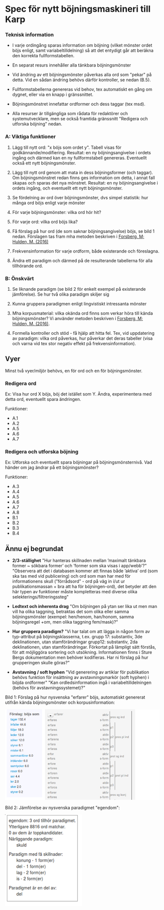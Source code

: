 # Spec för nytt böjningsmaskineri till Karp

### Teknisk information

- I varje ordingång sparas information om böjning (vilket mönster ordet böjs enligt, samt variabeltilldelning)
  så att det entydigt går att beräkna den korrekta fullformstabellen.

- En separat resurs innehåller alla tänkbara böjningsmönster


- Vid ändring av ett böjningsmönster påverkas alla ord som "pekar" på detta.
  Vid en sådan ändring behövs därför kontroller, se nedan (B.5).

- Fullformstabellerna genereras vid behov, tex automatiskt en gång om dygnet, eller via
  en knapp i gränssnittet.

- Böjningsmönstret innefattar ordformer och dess taggar (tex msd).

- Alla resurser är tillgängliga som rådata för redaktörer och systemutvecklare,
  men se också framtida gränssnitt "Redigera och utforska böjning" nedan.


### A: Viktiga funktioner

1. Lägg till nytt ord: "x böjs som ordet y". Tabell visas för godkännande/modifiering.
  Resultat: en ny böjningsangivelse i ordets ingång och därmed kan en ny
  fullformstabell genereras. Eventuellt också ett nytt böjningsmönster.

2. Lägg till nytt ord genom att mata in dess böjningsformer (och taggar).
    Om böjningsmönstret redan finns ges information om detta,
    i annat fall skapas och sparas det nya mönstret.
  Resultat: en ny böjningsangivelse i ordets ingång, och eventuellt ett nytt böjningsmönster.
3. Se fördelning av ord över böjningsmönster, dvs simpel statistik:
  hur många ord böjs enligt varje mönster
4. För varje böjningsmönster: vilka ord hör hit?
5. För varje ord: vilka ord böjs lika?
6. Få förslag på hur ord (de som saknar böjningsangivelse) böjs, se bild 1 nedan.
  Förslagen tas fram mha metoden beskriven i [Forsberg, M; Hulden, M. (2016)](http://anthology.aclweb.org/W16-2405)
7. Frekvensinformation för varje ordform, både existerande och föreslagna.
8. Ändra ett paradigm och därmed på de resulterande tabellerna för alla tillhörande ord.



### B: Önskvärt

1. Se liknande paradigm (se bild 2 för enkelt exempel på existerande jämförelse). Se hur två olika paradigm skiljer sig

2. Kunna gruppera paradigmen enligt lingvistiskt intressanta mönster
3. Mha korpusmaterial: vilka okända ord finns som verkar höra till kända böjningsmönster?
  Vi använder metoden beskriven i [Forsberg, M; Hulden, M. (2016)](http://anthology.aclweb.org/W16-2405).

4. Formella kontroller och stöd - få hjälp att hitta fel. Tex, vid uppdatering av paradigm:
vilka ord påverkas, hur påverkar det deras tabeller (visa och varna
vid tex stor negativ effekt på frekvensinformation).


## Vyer
Minst två vyer/miljör behövs, en för ord och en för böjningsmönster.

###  Redigera ord
  Ex: Visa hur ord X böjs, böj det istället som Y. Ändra, experimentera med detta ord,
  eventuellt spara ändringen.

  Funktioner:

  - A.1
  - A.2
  - A.5
  - A.6
  - A.7

###  Redigera och utforska böjning
  Ex: Utforska och eventuellt spara böjningar på böjningsmönsternivå.
      Vad händer om jag ändrar på ett böjningsmönster?

  Funktioner:

 - A.3
 - A.4
 - A.5
 - A.6
 - A.7
 - A.8
 - B.1
 - B.2
 - B.3
 - B.4




## Ännu ej begrundat
- **2/3-ställighet**
  "Hur hanteras skillnaden mellan ’maximalt tänkbara former
~ sökbara former’ och ’former som ska visas i app/webb’?"
  "Observera att det i databasen kommer att finnas både ’aktiva’ ord (som
  ska tas med vid publicering) och ord som man har med för informationens
  skull (”förrådsord” - ord på väg in i/ut ur publikationsmassan + bra att
  ha för böjningen-ord), det betyder att den här typen av funktioner måste
  kompletteras med diverse olika selekterings/filtreringssteg"


- **Ledtext och inherenta drag**
 "Om böjningen på ytan ser lika ut men man vill ha olika taggning, betraktas
det som olika eller samma böjningsmönster (exempel: hen/henom, han/honom, samma
böjningsregel +om, men olika taggning fem/mask)?"

- **Hur gruppera paradigm?**
 "Vi har talat om att lägga in någon form av typ-attribut på
 böjningsklasserna, t.ex. grupp 17: substantiv, 3de deklinationen, utan
 stamförändringar grupp12: substantiv, 2da deklinationen, utan
 stamförändringar. Förkortat på lämpligt sätt förstås, för att möjliggöra
 sortering och utsökning. Informationen finns i Sture Bergs dokumentation men
 behöver kodifieras. Har ni förslag på hur grupperingen skulle göras?"

- **Avstavning / soft hyphen**
  "Vid generering av artiklar för publikation behövs funktion för insättning av
  avstavningsmarkör (soft hyphen) i böjda ordformer"
  "Kan ordledsinformation ingå i variabeltilldelningen (behövs för avstavningssystemet)?"


Bild 1: Förslag på hur nysvenska "erfarer" böjs, automatiskt genererat utifrån kända böjningsmönster och korpusinformation:

![Förslag](mfl.png "Förslag på nya böjningar")


Bild 2: Jämförelse av nysvenska paradigmet "egendom":

![Jämförelse av nysvenska paradigmet "egendom"](mfllabb.png "Paradigmjämförelse")


